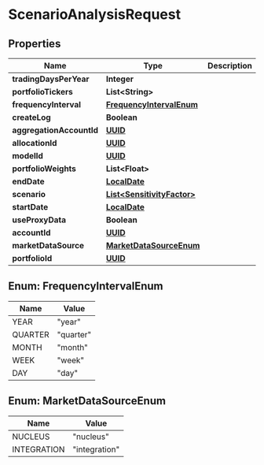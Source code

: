 
# ScenarioAnalysisRequest

## Properties
Name | Type | Description | Notes
------------ | ------------- | ------------- | -------------
**tradingDaysPerYear** | **Integer** |  |  [optional]
**portfolioTickers** | **List&lt;String&gt;** |  |  [optional]
**frequencyInterval** | [**FrequencyIntervalEnum**](#FrequencyIntervalEnum) |  | 
**createLog** | **Boolean** |  |  [optional]
**aggregationAccountId** | [**UUID**](UUID.md) |  |  [optional]
**allocationId** | [**UUID**](UUID.md) |  |  [optional]
**modelId** | [**UUID**](UUID.md) |  |  [optional]
**portfolioWeights** | **List&lt;Float&gt;** |  |  [optional]
**endDate** | [**LocalDate**](LocalDate.md) |  |  [optional]
**scenario** | [**List&lt;SensitivityFactor&gt;**](SensitivityFactor.md) |  | 
**startDate** | [**LocalDate**](LocalDate.md) |  |  [optional]
**useProxyData** | **Boolean** |  |  [optional]
**accountId** | [**UUID**](UUID.md) |  |  [optional]
**marketDataSource** | [**MarketDataSourceEnum**](#MarketDataSourceEnum) |  |  [optional]
**portfolioId** | [**UUID**](UUID.md) |  |  [optional]


<a name="FrequencyIntervalEnum"></a>
## Enum: FrequencyIntervalEnum
Name | Value
---- | -----
YEAR | &quot;year&quot;
QUARTER | &quot;quarter&quot;
MONTH | &quot;month&quot;
WEEK | &quot;week&quot;
DAY | &quot;day&quot;


<a name="MarketDataSourceEnum"></a>
## Enum: MarketDataSourceEnum
Name | Value
---- | -----
NUCLEUS | &quot;nucleus&quot;
INTEGRATION | &quot;integration&quot;



